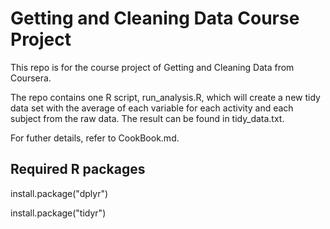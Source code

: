# Getting and Cleaning Data Course Project
This repo is for the course project of Getting and Cleaning Data from Coursera.

The repo contains one R script, run_analysis.R, which will create a new tidy data set with the average of each variable for each activity and each subject from the raw data. The result can be found in tidy_data.txt.

For futher details, refer to CookBook.md.

## Required R packages

install.package("dplyr")

install.package("tidyr")
